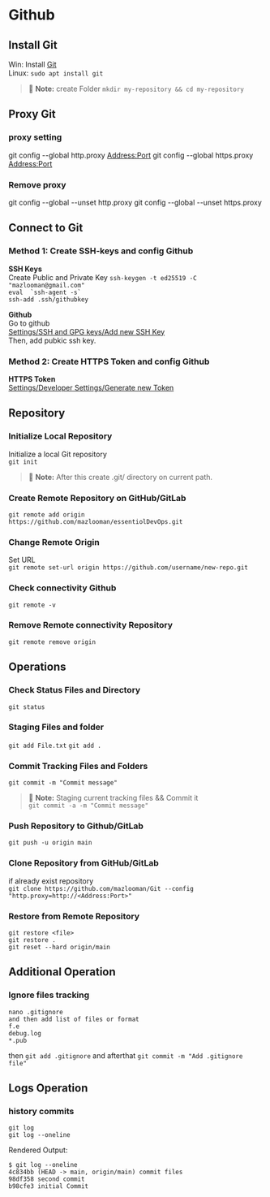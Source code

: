 # Github 
## Install Git 
 Win: Install [Git](https://git-scm.com/downloads/win)  
 Linux:   `sudo apt install git`   
> :memo: **Note:** create Folder `mkdir my-repository && cd my-repository`

## Proxy Git
### proxy setting
git config --global http.proxy  <Address:Port>
git config --global https.proxy  <Address:Port>

### Remove proxy
git config --global --unset http.proxy
git config --global --unset https.proxy

## Connect to Git
### Method 1: Create SSH-keys and config Github
**SSH Keys**  
Create Public and Private Key
`ssh-keygen -t ed25519 -C "mazlooman@gmail.com"`   
```eval  `ssh-agent -s` ```  
`ssh-add .ssh/githubkey `

**Github**   
  Go to github  
    [Settings/SSH and GPG keys/Add new SSH Key](https://github.com/settings/ssh/new)  
  Then, add pubkic ssh key. 
   
### Method 2: Create HTTPS Token and config Github  
**HTTPS Token**   
[Settings/Developer Settings/Generate new Token](https://github.com/settings/tokens)   

## Repository
### Initialize Local Repository
Initialize a local Git repository  
`git init`  
> :memo: **Note:** After this create .git/ directory on current path.   
### Create Remote Repository on GitHub/GitLab  
`git remote add origin  https://github.com/mazlooman/essentiolDevOps.git`
### Change Remote Origin
Set URL   
` git remote set-url origin https://github.com/username/new-repo.git  `
### Check connectivity Github
`git remote -v`
### Remove Remote connectivity Repository 
`git remote remove origin`
## Operations
### Check Status Files and Directory   
`git status `
### Staging Files and folder 
`git add File.txt`
`git add .`
### Commit Tracking Files and Folders
`git commit -m "Commit message"`   
> :memo: **Note:** Staging current tracking files && Commit it     
`git commit -a -m "Commit message"`
### Push Repository to Github/GitLab
`git push -u origin main`
### Clone Repository from GitHub/GitLab
if already exist repository   
`git clone https://github.com/mazlooman/Git --config "http.proxy=http://<Address:Port>"`
### Restore from Remote Repository 
`git restore <file>`   
`git restore .`   
`git reset --hard origin/main`
## Additional Operation
### Ignore files tracking
```
nano .gitignore 
and then add list of files or format 
f.e
debug.log
*.pub
```
then `git add .gitignore`
and afterthat `git commit -m "Add .gitignore file"`

## Logs Operation
### history commits 
`git log`   
`git log --oneline`   

Rendered Output: 

```
$ git log --oneline
4c834bb (HEAD -> main, origin/main) commit files
98df358 second commit
b98cfe3 initial Commit
```



